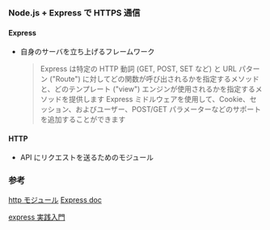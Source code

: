 ### Node.js + Express で HTTPS 通信

#### Express

- 自身のサーバを立ち上げるフレームワーク
  > Express は特定の HTTP 動詞 (GET, POST, SET など) と URL パターン ("Route") に対してどの関数が呼び出されるかを指定するメソッドと、どのテンプレート ("view") エンジンが使用されるかを指定するメソッドを提供します
  > Express ミドルウェアを使用して、Cookie、セッション、およびユーザー、POST/GET パラメーターなどのサポートを追加することができます

#### HTTP

- API にリクエストを送るためのモジュール

### 参考

[http モジュール](https://nodejs.org/api/http.html#http_http_methods)
[Express doc](https://developer.mozilla.org/ja/docs/Learn/Server-side/Express_Nodejs/Introduction)

[express 実践入門](https://gist.github.com/mitsuruog/fc48397a8e80f051a145)
